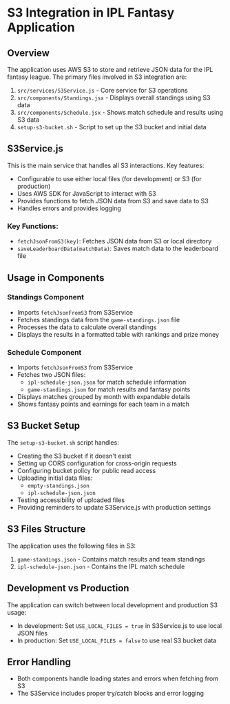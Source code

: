 # S3 Integration in IPL Fantasy Application

## Overview
The application uses AWS S3 to store and retrieve JSON data for the IPL fantasy league. The primary files involved in S3 integration are:

1. `src/services/S3Service.js` - Core service for S3 operations
2. `src/components/Standings.jsx` - Displays overall standings using S3 data
3. `src/components/Schedule.jsx` - Shows match schedule and results using S3 data
4. `setup-s3-bucket.sh` - Script to set up the S3 bucket and initial data

## S3Service.js
This is the main service that handles all S3 interactions. Key features:

- Configurable to use either local files (for development) or S3 (for production)
- Uses AWS SDK for JavaScript to interact with S3
- Provides functions to fetch JSON data from S3 and save data to S3
- Handles errors and provides logging

### Key Functions:
- `fetchJsonFromS3(key)`: Fetches JSON data from S3 or local directory
- `saveLeaderboardData(matchData)`: Saves match data to the leaderboard file

## Usage in Components

### Standings Component
- Imports `fetchJsonFromS3` from S3Service
- Fetches standings data from the `game-standings.json` file
- Processes the data to calculate overall standings
- Displays the results in a formatted table with rankings and prize money

### Schedule Component
- Imports `fetchJsonFromS3` from S3Service
- Fetches two JSON files:
  - `ipl-schedule-json.json` for match schedule information
  - `game-standings.json` for match results and fantasy points
- Displays matches grouped by month with expandable details
- Shows fantasy points and earnings for each team in a match

## S3 Bucket Setup
The `setup-s3-bucket.sh` script handles:

- Creating the S3 bucket if it doesn't exist
- Setting up CORS configuration for cross-origin requests
- Configuring bucket policy for public read access
- Uploading initial data files:
  - `empty-standings.json`
  - `ipl-schedule-json.json`
- Testing accessibility of uploaded files
- Providing reminders to update S3Service.js with production settings

## S3 Files Structure
The application uses the following files in S3:

1. `game-standings.json` - Contains match results and team standings
2. `ipl-schedule-json.json` - Contains the IPL match schedule

## Development vs Production
The application can switch between local development and production S3 usage:

- In development: Set `USE_LOCAL_FILES = true` in S3Service.js to use local JSON files
- In production: Set `USE_LOCAL_FILES = false` to use real S3 bucket data

## Error Handling
- Both components handle loading states and errors when fetching from S3
- The S3Service includes proper try/catch blocks and error logging 